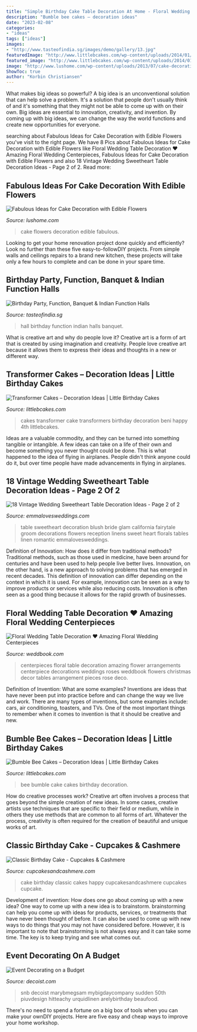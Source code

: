```yaml
---
title: "Simple Birthday Cake Table Decoration At Home - Floral Wedding Table Decoration ♥ Amazing Floral Wedding Centerpieces"
description: "Bumble bee cakes – decoration ideas"
date: "2023-02-08"
categories:
- "ideas"
tags: ["ideas"]
images:
- "http://www.tasteofindia.sg/images/demo/gallery/13.jpg"
featuredImage: "http://www.littlebcakes.com/wp-content/uploads/2014/01/Transformer-Cakes-876x1024.jpg"
featured_image: "http://www.littlebcakes.com/wp-content/uploads/2014/01/Bumble-Bee-Cake.jpg"
image: "http://www.lushome.com/wp-content/uploads/2013/07/cake-decoration-edible-decorations-flowers-6.jpg"
ShowToc: true
author: "Korbin Christiansen"
---
```



What makes big ideas so powerful?
A big idea is an unconventional solution that can help solve a problem. It's a solution that people don't usually think of and it's something that they might not be able to come up with on their own. Big ideas are essential to innovation, creativity, and invention. By coming up with big ideas, we can change the way the world functions and create new opportunities for everyone.

	

		
searching about Fabulous Ideas for Cake Decoration with Edible Flowers you've visit to the right page. We have 8 Pics about Fabulous Ideas for Cake Decoration with Edible Flowers like Floral Wedding Table Decoration ♥ Amazing Floral Wedding Centerpieces, Fabulous Ideas for Cake Decoration with Edible Flowers and also 18 Vintage Wedding Sweetheart Table Decoration Ideas - Page 2 of 2. Read more:
		
    
## Fabulous Ideas For Cake Decoration With Edible Flowers

<img loading=lazy src="http://www.lushome.com/wp-content/uploads/2013/07/cake-decoration-edible-decorations-flowers-6.jpg" onerror="this.onerror=null;this.src='https://tse4.mm.bing.net/th?id=OIP.I33Jdl8nwU7tTxhLxPWfPQAAAA&amp;pid=15.1';" alt="Fabulous Ideas for Cake Decoration with Edible Flowers">

_Source: lushome.com_

>cake flowers decoration edible fabulous. 

	

Looking to get your home renovation project done quickly and efficiently? Look no further than these five easy-to-followDIY projects. From simple walls and ceilings repairs to a brand new kitchen, these projects will take only a few hours to complete and can be done in your spare time.

    
## Birthday Party, Function, Banquet &amp; Indian Function Halls

<img loading=lazy src="http://www.tasteofindia.sg/images/demo/gallery/13.jpg" onerror="this.onerror=null;this.src='https://tse2.mm.bing.net/th?id=OIP.mnfj--zBR9EBVZRjq2H7RQHaEK&amp;pid=15.1';" alt="Birthday Party, Function, Banquet &amp; Indian Function Halls">

_Source: tasteofindia.sg_

>hall birthday function indian halls banquet. 

	

What is creative art and why do people love it?
Creative art is a form of art that is created by using imagination and creativity. People love creative art because it allows them to express their ideas and thoughts in a new or different way.

    
## Transformer Cakes – Decoration Ideas | Little Birthday Cakes

<img loading=lazy src="http://www.littlebcakes.com/wp-content/uploads/2014/01/Transformer-Cakes-876x1024.jpg" onerror="this.onerror=null;this.src='https://tse3.mm.bing.net/th?id=OIP.2M-vxlKBGfOQvY5CSskPDwHaIq&amp;pid=15.1';" alt="Transformer Cakes – Decoration Ideas | Little Birthday Cakes">

_Source: littlebcakes.com_

>cakes transformer cake transformers birthday decoration beni happy 4th littlebcakes. 

	

Ideas are a valuable commodity, and they can be turned into something tangible or intangible. A few ideas can take on a life of their own and become something you never thought could be done. This is what happened to the idea of flying in airplanes. People didn't think anyone could do it, but over time people have made advancements in flying in airplanes.

    
## 18 Vintage Wedding Sweetheart Table Decoration Ideas - Page 2 Of 2

<img loading=lazy src="https://emmalovesweddings.com/wp-content/uploads/2018/01/blush-vintage-wedding-sweetheart-table-decoration-ideas.jpg" onerror="this.onerror=null;this.src='https://tse1.mm.bing.net/th?id=OIP.ICpFuIo7WTVIWX6CdlU0wgHaLG&amp;pid=15.1';" alt="18 Vintage Wedding Sweetheart Table Decoration Ideas - Page 2 of 2">

_Source: emmalovesweddings.com_

>table sweetheart decoration blush bride glam california fairytale groom decorations flowers reception linens sweet heart florals tables linen romantic emmalovesweddings. 

	

Definition of Innovation: How does it differ from traditional methods?
Traditional methods, such as those used in medicine, have been around for centuries and have been used to help people live better lives. Innovation, on the other hand, is a new approach to solving problems that has emerged in recent decades. This definition of innovation can differ depending on the context in which it is used. For example, innovation can be seen as a way to improve products or services while also reducing costs. Innovation is often seen as a good thing because it allows for the rapid growth of businesses.

    
## Floral Wedding Table Decoration ♥ Amazing Floral Wedding Centerpieces

<img loading=lazy src="http://s4.weddbook.me/t1/1/4/9/1497028/floral-wedding-table-decoration-amazing-floral-wedding-centerpieces.jpg" onerror="this.onerror=null;this.src='https://tse2.mm.bing.net/th?id=OIP.Go3uk_Q9aHNhAwFIfjlo7wDHEs&amp;pid=15.1';" alt="Floral Wedding Table Decoration ♥ Amazing Floral Wedding Centerpieces">

_Source: weddbook.com_

>centerpieces floral table decoration amazing flower arrangements centerpiece decorations weddings roses weddbook flowers christmas decor tables arrangement pieces rose deco. 

	

Definition of Invention: What are some examples?
Inventions are ideas that have never been put into practice before and can change the way we live and work. There are many types of inventions, but some examples include: cars, air conditioning, toasters, and TVs. One of the most important things to remember when it comes to invention is that it should be creative and new.

    
## Bumble Bee Cakes – Decoration Ideas | Little Birthday Cakes

<img loading=lazy src="http://www.littlebcakes.com/wp-content/uploads/2014/01/Bumble-Bee-Cake.jpg" onerror="this.onerror=null;this.src='https://tse1.mm.bing.net/th?id=OIP.L8XUa_I7UN4F4Lu0HB5w8gHaJ6&amp;pid=15.1';" alt="Bumble Bee Cakes – Decoration Ideas | Little Birthday Cakes">

_Source: littlebcakes.com_

>bee bumble cake cakes birthday decoration. 

	

How do creative processes work?
Creative art often involves a process that goes beyond the simple creation of new ideas. In some cases, creative artists use techniques that are specific to their field or medium, while in others they use methods that are common to all forms of art. Whatever the process, creativity is often required for the creation of beautiful and unique works of art.

    
## Classic Birthday Cake - Cupcakes &amp; Cashmere

<img loading=lazy src="https://cupcakesandcashmere.com/.image/t_share/MTMwMDM4MTYzMjU0MTM0Nzk0/birthdaycakefinal.jpg" onerror="this.onerror=null;this.src='https://tse2.mm.bing.net/th?id=OIP.ObcItnUQ5CH2r3UgKT3B6AHaLG&amp;pid=15.1';" alt="Classic Birthday Cake - Cupcakes &amp; Cashmere">

_Source: cupcakesandcashmere.com_

>cake birthday classic cakes happy cupcakesandcashmere cupcakes cupcake. 

	

Development of invention: How does one go about coming up with a new idea?
One way to come up with a new idea is to brainstorm. brainstorming can help you come up with ideas for products, services, or treatments that have never been thought of before. It can also be used to come up with new ways to do things that you may not have considered before. However, it is important to note that brainstorming is not always easy and it can take some time. The key is to keep trying and see what comes out.

    
## Event Decorating On A Budget

<img loading=lazy src="https://cdn.decoist.com/wp-content/uploads/2016/10/Cocktail-tables-from-SnB-Party-Rentals.jpg" onerror="this.onerror=null;this.src='https://tse3.mm.bing.net/th?id=OIP.jviJ7jptrBWN8UO_SRGkmAHaLH&amp;pid=15.1';" alt="Event Decorating on a Budget">

_Source: decoist.com_

>snb decoist marybmegsam mybigdaycompany sudden 50th piuvdesign hitteachy urquidlinen arelybirthday beaufood. 

	

There's no need to spend a fortune on a big box of tools when you can make your ownDIY projects. Here are five easy and cheap ways to improve your home workshop.

